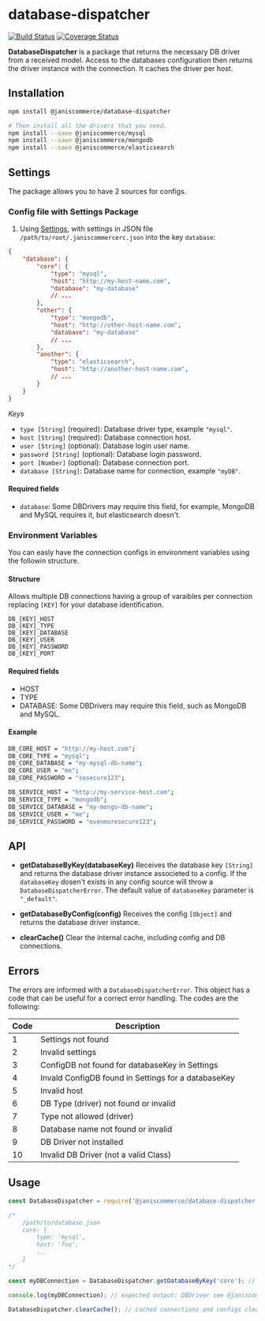 # database-dispatcher

[![Build Status](https://travis-ci.org/janis-commerce/database-dispatcher.svg?branch=master)](https://travis-ci.org/janis-commerce/database-dispatcher)
[![Coverage Status](https://coveralls.io/repos/github/janis-commerce/database-dispatcher/badge.svg?branch=master)](https://coveralls.io/github/janis-commerce/database-dispatcher?branch=master)

**DatabaseDispatcher** is a package that returns the necessary DB driver from a received model.
Access to the databases configuration then returns the driver instance with the connection.
It caches the driver per host.

## Installation

```sh
npm install @janiscommerce/database-dispatcher

# Then install all the drivers that you need.
npm install --save @janiscommerce/mysql
npm install --save @janiscommerce/mongodb
npm install --save @janiscommerce/elasticsearch
```

## Settings
The package allows you to have 2 sources for configs.

### Config file with Settings Package
1. Using [Settings](https://www.npmjs.com/package/@janiscommerce/settings), with settings in JSON file `/path/to/root/.janiscommercerc.json` into the key `database`:

```json
{
	"database": {
		"core": {
			"type": "mysql",
			"host": "http://my-host-name.com",
			"database": "my-database"
			// ...
		},
		"other": {
			"type": "mongodb",
			"host": "http://other-host-name.com",
			"database": "my-database"
			// ...
		},
		"another": {
			"type": "elasticsearch",
			"host": "http://another-host-name.com",
			// ...
		}
	}
}
```

*Keys*

- `type [String]` (required): Database driver type, example `"mysql"`.
- `host [String]` (required): Database connection host.
- `user [String]` (optional): Database login user name.
- `password [String]` (optional): Database login password.
- `port [Number]` (optional): Database connection port.
- `database [String]`: Database name for connection, example `"myDB"`.  

#### Required fields
* `database`: Some DBDrivers may require this field, for example, MongoDB and MySQL requires it, but elasticsearch doesn't.

### Environment Variables
You can easly have the connection configs in environment variables using the followin structure.

#### Structure
Allows multiple DB connections having a group of varaibles per connection replacing `[KEY]` for your database identification.

```
DB_[KEY]_HOST
DB_[KEY]_TYPE
DB_[KEY]_DATABASE
DB_[KEY]_USER
DB_[KEY]_PASSWORD
DB_[KEY]_PORT
```

#### Required fields
* HOST
* TYPE
* DATABASE: Some DBDrivers may require this field, such as MongoDB and MySQL.

#### Example
```bash
DB_CORE_HOST = "http://my-host.com";
DB_CORE_TYPE = "mysql";
DB_CORE_DATABASE = "my-mysql-db-name";
DB_CORE_USER = "me";
DB_CORE_PASSWORD = "sosecure123";

DB_SERVICE_HOST = "http://my-service-host.com";
DB_SERVICE_TYPE = "mongodb";
DB_SERVICE_DATABASE = "my-mongo-db-name";
DB_SERVICE_USER = "me";
DB_SERVICE_PASSWORD = "evenmoresecure123";
```

## API

* **getDatabaseByKey(databaseKey)**
Receives the database key `[String]` and returns the database driver instance associeted to a config.
If the `databaseKey` dosen't exists in any config source will throw a `DatabaseDispatcherError`.
The default value of `databaseKey` parameter is `"_default"`.

* **getDatabaseByConfig(config)**
Receives the config `[Object]` and returns the database driver instance.

* **clearCache()**
Clear the internal cache, including config and DB connections.

## Errors

The errors are informed with a `DatabaseDispatcherError`.
This object has a code that can be useful for a correct error handling.
The codes are the following:

| Code | Description                                          |
|------|------------------------------------------------------|
| 1    | Settings not found                                   |
| 2    | Invalid settings                                     |
| 3    | ConfigDB not found for databaseKey in Settings       |
| 4    | Invald ConfigDB found in Settings for a databaseKey  |
| 5    | Invalid host                                         |
| 6    | DB Type (driver) not found or invalid                |
| 7    | Type not allowed (driver)                            |
| 8    | Database name not found or invalid                   |
| 9    | DB Driver not installed                              |
| 10   | Invalid DB Driver (not a valid Class)                |

## Usage

```js
const DatabaseDispatcher = require('@janiscommerce/database-dispatcher');

/*
	/path/to/database.json
    core: {
        type: 'mysql',
        host: 'foo',
        ...
    }
*/

const myDBConnection = DatabaseDispatcher.getDatabaseByKey('core'); // A new DBDriver instance is returned.

console.log(myDBConnection); // expected output: DBDriver see @janiscommerce/mysql and @janiscommerce/mongodb

DatabaseDispatcher.clearCache(); // cached connections and configs cleared.
```
